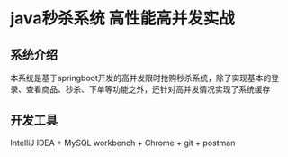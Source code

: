 # java秒杀系统 高性能高并发实战

## 系统介绍
本系统是基于springboot开发的高并发限时抢购秒杀系统，除了实现基本的登录、查看商品、秒杀、下单等功能之外，还针对高并发情况实现了系统缓存

## 开发工具
IntelliJ IDEA + MySQL workbench + Chrome + git + postman

